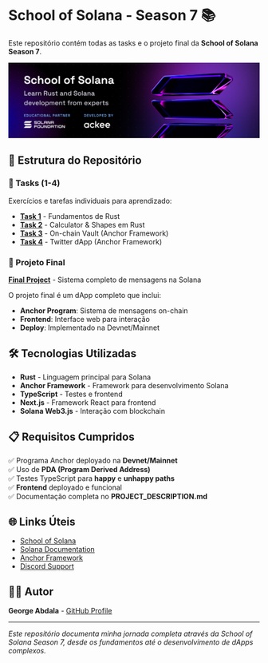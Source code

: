 # School of Solana - Season 7 📚

Este repositório contém todas as tasks e o projeto final da **School of Solana Season 7**.

![School of Solana](https://github.com/Ackee-Blockchain/school-of-solana/blob/master/.banner/banner.png?raw=true)

## 📁 Estrutura do Repositório

### 🎯 Tasks (1-4)
Exercícios e tarefas individuais para aprendizado:

- **[Task 1](./tasks/task1/)** - Fundamentos de Rust
- **[Task 2](./tasks/task2/)** - Calculator & Shapes em Rust  
- **[Task 3](./tasks/task3/)** - On-chain Vault (Anchor Framework)
- **[Task 4](./tasks/task4/)** - Twitter dApp (Anchor Framework)

### 🚀 Projeto Final
**[Final Project](./final-project/)** - Sistema completo de mensagens na Solana

O projeto final é um dApp completo que inclui:
- **Anchor Program**: Sistema de mensagens on-chain
- **Frontend**: Interface web para interação
- **Deploy**: Implementado na Devnet/Mainnet

## 🛠️ Tecnologias Utilizadas

- **Rust** - Linguagem principal para Solana
- **Anchor Framework** - Framework para desenvolvimento Solana
- **TypeScript** - Testes e frontend
- **Next.js** - Framework React para frontend
- **Solana Web3.js** - Interação com blockchain

## 📋 Requisitos Cumpridos

✅ Programa Anchor deployado na **Devnet/Mainnet**  
✅ Uso de **PDA (Program Derived Address)**  
✅ Testes TypeScript para **happy** e **unhappy paths**  
✅ **Frontend** deployado e funcional  
✅ Documentação completa no **PROJECT_DESCRIPTION.md**  

## 🌐 Links Úteis

- [School of Solana](https://github.com/Ackee-Blockchain/school-of-solana)
- [Solana Documentation](https://docs.solana.com/)
- [Anchor Framework](https://www.anchor-lang.com/)
- [Discord Support](https://discord.gg/z3JVuZyFnp)

## 👨‍💻 Autor

**George Abdala** - [GitHub Profile](https://github.com/giorgeabdala)

---

*Este repositório documenta minha jornada completa através da School of Solana Season 7, desde os fundamentos até o desenvolvimento de dApps complexos.*
